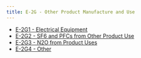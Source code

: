 ```yaml
---
title: E-2G - Other Product Manufacture and Use
---
```


- [E-2G1 - Electrical Equipment](/2-ipcc-mitigation-options/ipcc-2019-emissions/2-ippu/2g-other-product-manufacture-use/2g1-electrical-equipment.md)
- [E-2G2 - SF6 and PFCs from Other Product Use](/2-ipcc-mitigation-options/ipcc-2019-emissions/2-ippu/2g-other-product-manufacture-use/2g2-sf6-pfc-other-product-uses.md)
- [E-2G3 - N2O from Product Uses](/2-ipcc-mitigation-options/ipcc-2019-emissions/2-ippu/2g-other-product-manufacture-use/2g3-n2o-product-uses.md)
- [E-2G4 - Other](/2-ipcc-mitigation-options/ipcc-2019-emissions/2-ippu/2g-other-product-manufacture-use/2g4-other.md)


